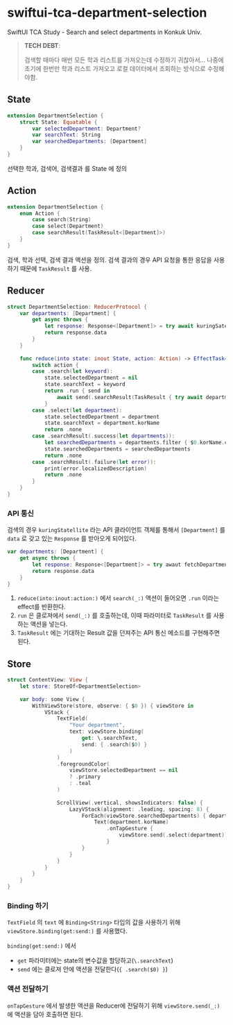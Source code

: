 # swiftui-tca-department-selection
SwiftUI TCA Study - Search and select departments in Konkuk Univ.

> **TECH DEBT**:
> 
> 검색할 때마다 매번 모든 학과 리스트를 가져오는데 수정하기 귀찮아서...
> 나중에 초기에 한번만 학과 리스트 가져오고 로컬 데이터에서 조회하는 방식으로 수정해야함.

## State

```swift
extension DepartmentSelection {
    struct State: Equatable {
        var selectedDepartment: Department?
        var searchText: String
        var searchedDepartments: [Department]
    }
}
```
선택한 학과, 검색어, 검색결과 를 State 에 정의

## Action

```swift
extension DepartmentSelection {
    enum Action {
        case search(String)
        case select(Department)
        case searchResult(TaskResult<[Department]>)
    }
}
```
검색, 학과 선택, 검색 결과 액션을 정의. 검색 결과의 경우 API 요청을 통한 응답을 사용하기 때문에 `TaskResult` 를 사용.

## Reducer

```swift
struct DepartmentSelection: ReducerProtocol {
    var departments: [Department] {
        get async throws {
            let response: Response<[Department]> = try await kuringSatellite.response(for: "api/v2/notices/departments", httpMethod: .get)
            return response.data
        }
    }
    
    func reduce(into state: inout State, action: Action) -> EffectTask<Action> {
        switch action {
        case .search(let keyword):
            state.selectedDepartment = nil
            state.searchText = keyword
            return .run { send in
                await send(.searchResult(TaskResult { try await departments }))
            }
        case .select(let department):
            state.selectedDepartment = department
            state.searchText = department.korName
            return .none
        case .searchResult(.success(let departments)):
            let searchedDepartments = departments.filter { $0.korName.contains(state.searchText) }
            state.searchedDepartments = searchedDepartments
            return .none
        case .searchResult(.failure(let error)):
            print(error.localizedDescription)
            return .none
        }
    }
}
```
### API 통신

검색의 경우 `kuringStatellite` 라는 API 클라이언트 객체를 통해서 `[Department]` 를 `data` 로 갖고 있는 `Response` 를 받아오게 되어있다.

```swift
var departments: [Department] {
    get async throws {
        let response: Response<[Department]> = try awaut fetchDepartments()
        return response.data
    }
}
```

1. `reduce(into:inout:action:)` 에서 `search(_:)` 액션이 들어오면 `.run` 이라는 effect를 반환한다.
2. `run` 은 클로져에서 `send(_:)` 를 호출하는데, 이때 파라미터로 `TaskResult` 를 사용하는 액션을 넣는다.
3. `TaskResult` 에는 기대하는 Result 값을 던져주는 API 통신 메소드를 구현해주면 된다.

## Store

```swift
struct ContentView: View {
    let store: StoreOf<DepartmentSelection>
    
    var body: some View {
        WithViewStore(store, observe: { $0 }) { viewStore in
            VStack {
                TextField(
                    "Your department", 
                    text: viewStore.binding(
                        get: \.searchText,
                        send: { .search($0) }
                    )
                )
                .foregroundColor(
                    viewStore.selectedDepartment == nil
                    ? .primary
                    : .teal
                )
                
                ScrollView(.vertical, showsIndicators: false) {
                    LazyVStack(alignment: .leading, spacing: 8) {
                        ForEach(viewStore.searchedDepartments) { department in 
                            Text(department.korName)
                                .onTapGesture {
                                    viewStore.send(.select(department))
                                }
                        }
                    }
                }
            }
        }
    }
}
```

### Binding 하기
`TextField` 의 `text` 에 `Binding<String>` 타입의 값을 사용하기 위해 `viewStore.binding(get:send:)` 를 사용했다.

`binding(get:send:)` 에서 
- `get` 파라미터에는 state의 변수값을 할당하고(`\.searchText`)
- `send` 에는 클로져 안에 액션을 전달한다(`{ .search($0) }`)

### 액션 전달하기
`onTapGesture` 에서 발생한 액션을 Reducer에 전달하기 위해 `viewStore.send(_:)` 에 액션을 담아 호출하면 된다.

